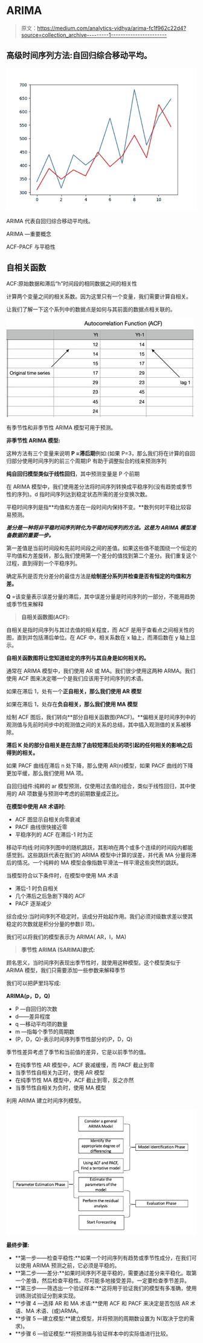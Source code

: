 # ARIMA

> 原文：<https://medium.com/analytics-vidhya/arima-fc1f962c22d4?source=collection_archive---------1----------------------->

## 高级时间序列方法:自回归综合移动平均。

![](img/7050c798756d4572993d342e50d60d73.png)

ARIMA 代表自回归综合移动平均线。

ARIMA —重要概念

ACF-PACF 与平稳性

## **自相关函数**

ACF:原始数据和滞后“h”时间段的相同数据之间的相关性

计算两个变量之间的相关系数。因为这里只有一个变量，我们需要计算自相关。

让我们了解一下这个系列中的数据点是如何与其前面的数据点相关联的。

![](img/f1d2bd1f889e1c85b4ce94e4399f182b.png)

有季节性和非季节性 ARIMA 模型可用于预测。

**非季节性 ARIMA 模型:**

这种方法有三个变量来说明 **P =滞后期**例如:(如果 P=3，那么我们将在计算的自回归部分使用时间序列的前三个周期)P 有助于调整拟合的线来预测序列

**纯自回归模型类似于线性回归**，其中预测变量是 P 个前期

在 ARIMA 模型中，我们使用差分法将时间序列转换成平稳序列(没有趋势或季节性的序列)。d 指时间序列达到稳定状态所需的差分变换次数。

平稳时间序列是指**均值和方差在一段时间内保持不变。**数列何时平稳比较容易预测。

***差分是一种将非平稳时间序列转化为平稳时间序列的方法。这是为 ARIMA 模型准备数据的重要一步。***

第一差值是当前时间段和先前时间段之间的差值。如果这些值不能围绕一个恒定的平均值和方差旋转，那么我们使用第一个差分的值找到第二个差分。我们重复这个过程，直到得到一个平稳序列。

确定系列是否充分差分的最佳方法是**绘制差分系列并检查是否有恒定的均值和方差。**

**Q** =该变量表示误差分量的滞后，其中误差分量是时间序列的一部分，不能用趋势或季节性来解释

> **自相关函数图(ACF):**

自相关是指时间序列与其过去值的相关程度，而 ACF 是用于查看点之间相关性的图，直到并包括滞后单位。在 ACF 中，相关系数在 x 轴上，而滞后数在 y 轴上显示。

**自相关函数图将让您知道给定的序列与其自身是如何相关的。**

通常在 ARIMA 模型中，我们使用 AR 或 MA。我们很少使用这两种 ARMA。我们使用 ACF 图来决定哪一个是我们应该用于时间序列的术语。

如果在滞后 1，处有一个**正自相关，那么我们使用 AR 模型**

如果在滞后 1，处存在**负自相关，那么我们使用 MA 模型**

绘制 ACF 图后，我们转向**部分自相关函数图(PACF)。**偏相关是时间序列中的观测值与先前时间步中的观测值之间的关系的总结，其中插入观测值的关系被移除。

**滞后 K 处的部分自相关是在去除了由较短滞后处的项引起的任何相关的影响之后得到的相关。**

如果 PACF 曲线在滞后 n 处下降，那么使用 AR(n)模型，如果 PACF 曲线的下降更加平缓，那么我们使用 MA 项。

自回归组件:纯粹的 ar 模型预测，仅使用过去值的组合，类似于线性回归，其中使用的 AR 项数量与预测中考虑的前期数量成正比。

**在模型中使用 AR 术语时:**

*   ACF 图显示自相关向零衰减
*   PACF 曲线很快接近零
*   平稳序列的 ACF 在滞后-1 时为正

移动平均线:时间序列图中的随机跳跃，其影响在两个或多个连续的时间段内都能感觉到。这些跳跃代表在我们的 ARIMA 模型中计算的误差，并代表 MA 分量将滞后的情况。一个纯粹的 MA 模型会像指数平滑法一样平滑这些突然的跳跃。

当模型符合以下条件时，在模型中使用 MA 术语

*   滞后-1 时负自相关
*   几个滞后之后急剧下降的 ACF
*   PACF 逐渐减少

综合成分:当时间序列不稳定时，该成分开始起作用。我们必须对级数求差以使其稳定的次数就是积分分量的参数(I 项)。

我们可以将我们的模型表示为 ARIMA( AR，I，MA)

> **季节性 ARIMA (SARIMA)款式:**

顾名思义，当时间序列表现出季节性时，就使用这种模型。这个模型类似于 ARIMA 模型，我们只需要添加一些参数来解释季节

我们可以把萨里玛写成:

**ARIMA(p，D，Q)**

*   P —自回归的次数
*   d——差异程度
*   q —移动平均项的数量
*   m —指每个季节的周期数
*   (P，D，Q)-表示时间序列季节性部分的(P，D，Q)

季节性差异考虑了季节和当前值的差异，它是以前季节的值。

*   在纯季节性 AR 模型中，ACF 衰减缓慢，而 PACF 截止到零
*   当季节性自相关为正时，使用 AR 模型
*   在纯季节性 MA 模型中，ACF 截止到零，反之亦然
*   当季节性自相关为负时，使用 MA 模型

利用 ARIMA 建立时间序列模型。

![](img/18e099146590f8561141f2aac8162d8f.png)

**最终步骤:**

*   **第一步——检查平稳性:**如果一个时间序列有趋势或季节性成分，在我们可以使用 ARIMA 预测之前，它必须是平稳的。
*   **第二步——差分:**如果时间序列不是平稳的，需要通过差分来平稳化。取第一个差值，然后检查平稳性。尽可能多地接受差异。一定要检查季节差异。
*   **第三步——筛选出一个验证样本:**这将用于验证我们的模型有多准确，使用训练测试验证分割来实现。
*   **步骤 4 —选择 AR 和 MA 术语:**使用 ACF 和 PACF 来决定是否包括 AR 术语、MA 术语、(或)ARMA。
*   **步骤 5 —建立模型:**建立模型，并将预测的周期数设置为 N(取决于您的需求)。
*   **步骤 6 —验证模型:**将预测值与验证样本中的实际值进行比较。